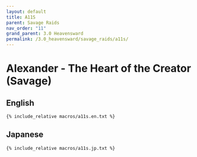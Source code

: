 ```yaml
---
layout: default
title: A11S
parent: Savage Raids
nav_order: "11"
grand_parent: 3.0 Heavensward
permalink: /3.0_heavensward/savage_raids/a11s/
---
```


# Alexander - The Heart of the Creator (Savage)

## English
```
{% include_relative macros/a11s.en.txt %}
```

## Japanese
```
{% include_relative macros/a11s.jp.txt %}
```